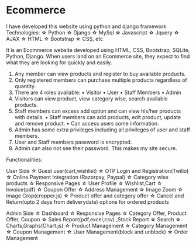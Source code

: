 # Ecommerce
I have developed this website using python and django framework 
Technologies:
☆ Python
☆ Django
☆ MySql
☆ Javascript
☆ Jquery
☆ AJAX
☆ HTML
☆ Bootstrap
☆ CSS, etc

It is an Ecommerce website developed using HTML, CSS, Bootstrap, SQLite, Python, Django. When users land on an Ecommerce site, they expect to find what they are looking for quickly and easily. 
1. Any member can view products and register to buy available products. 
2. Only registered members can purchase multiple products regardless of quantity.
3. There are 4 roles available:
• Visitor
• User
• Staff Members
• Admin
4. Visitors can view product, view category wise, search available products.
5. Staff members can excess add option and can view his/her products with details.
• Staff members can add products, edit product, update and remove product.
• Can access users some information.
6. Admin has some extra privileges including all privileges of user and staff members. 
7. User and Staff members password is encrypted. 
8. Admin can also not see their password. This makes my site secure.

Functionalities:

User Side
☆ Guest user(cart,wishlist)
☆ OTP Login and Registration(Twilio)
☆ Online Payment Integration (Razorpay, Paypal)
☆ Category wise products
☆ Responsive Pages
☆ User Profile
☆ Wishlist,Cart
☆ Invoice(pdf)
☆ Coupon Offer
☆ Address Management
☆ Image Zoom
☆ Image Crop(cropper.js)
☆ Product offer and category offer
☆ Cancel and Return(upto 2 days from deliverydate) options for ordered products


Admin Side
☆ Dashboard
☆ Responsive Pages
☆ Category Offer, Product Offer, Coupon
☆ Sales Report(pdf,excel,csv) ,Stock Report
☆ Search
☆ Charts,Graphs(Chart.js)
☆ Product Management
☆ Category Management
☆ Coupon Management
☆ User Management(block and unblock)
☆ Order Management
